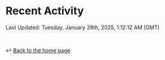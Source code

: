 # Recent Activity

<!--RECENT_ACTIVITY:start-->
<!--RECENT_ACTIVITY:end-->

<!--RECENT_ACTIVITY:last_update-->
Last Updated: Tuesday, January 28th, 2025, 1:12:12 AM (GMT)
<!--RECENT_ACTIVITY:last_update_end-->

<br>

↩️ [Back to the home page](/README.md)
